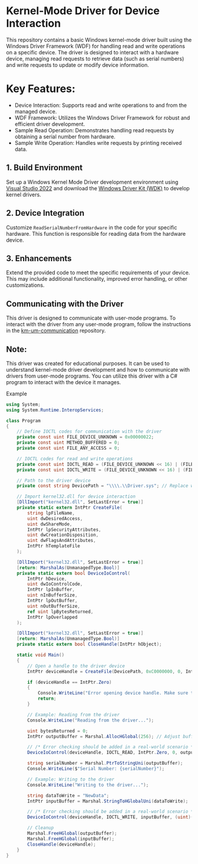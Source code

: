 # Kernel-Mode Driver for Device Interaction
This repository contains a basic Windows kernel-mode driver built using the Windows Driver Framework (WDF) for handling read and write operations on a specific device. The driver is designed to interact with a hardware device, managing read requests to retrieve data (such as serial numbers) and write requests to update or modify device information.

# Key Features:
- Device Interaction: Supports read and write operations to and from the managed device.
- WDF Framework: Utilizes the Windows Driver Framework for robust and efficient driver development.
- Sample Read Operation: Demonstrates handling read requests by obtaining a serial number from hardware.
- Sample Write Operation: Handles write requests by printing received data.

## 1. Build Environment
Set up a Windows Kernel Mode Driver development environment using [Visual Studio 2022](https://visualstudio.microsoft.com/) and download the [Windows Driver Kit (WDK)](https://learn.microsoft.com/en-us/windows-hardware/drivers/download-the-wdk) to develop kernel drivers.

## 2. Device Integration
Customize `ReadSerialNumberFromHardware` in the code for your specific hardware. This function is responsible for reading data from the hardware device.

## 3. Enhancements
Extend the provided code to meet the specific requirements of your device. This may include additional functionality, improved error handling, or other customizations.

## Communicating with the Driver
This driver is designed to communicate with user-mode programs. To interact with the driver from any user-mode program, follow the instructions in the [km-um-communication](https://github.com/adspro15/km-um-communication) repository.

## Note:
This driver was created for educational purposes. It can be used to understand kernel-mode driver development and how to communicate with drivers from user-mode programs. You can utilize this driver with a C# program to interact with the device it manages.

Example 
```C#
using System;
using System.Runtime.InteropServices;

class Program
{
    // Define IOCTL codes for communication with the driver
    private const uint FILE_DEVICE_UNKNOWN = 0x00000022;
    private const uint METHOD_BUFFERED = 0;
    private const uint FILE_ANY_ACCESS = 0;

    // IOCTL codes for read and write operations
    private const uint IOCTL_READ = (FILE_DEVICE_UNKNOWN << 16) | (FILE_ANY_ACCESS << 14) | (0x800 << 2) | METHOD_BUFFERED;
    private const uint IOCTL_WRITE = (FILE_DEVICE_UNKNOWN << 16) | (FILE_ANY_ACCESS << 14) | (0x801 << 2) | METHOD_BUFFERED;

    // Path to the driver device
    private const string DevicePath = "\\\\.\\Driver.sys"; // Replace with the driver name

    // Import kernel32.dll for device interaction
    [DllImport("kernel32.dll", SetLastError = true)]
    private static extern IntPtr CreateFile(
        string lpFileName,
        uint dwDesiredAccess,
        uint dwShareMode,
        IntPtr lpSecurityAttributes,
        uint dwCreationDisposition,
        uint dwFlagsAndAttributes,
        IntPtr hTemplateFile
    );

    [DllImport("kernel32.dll", SetLastError = true)]
    [return: MarshalAs(UnmanagedType.Bool)]
    private static extern bool DeviceIoControl(
        IntPtr hDevice,
        uint dwIoControlCode,
        IntPtr lpInBuffer,
        uint nInBufferSize,
        IntPtr lpOutBuffer,
        uint nOutBufferSize,
        ref uint lpBytesReturned,
        IntPtr lpOverlapped
    );

    [DllImport("kernel32.dll", SetLastError = true)]
    [return: MarshalAs(UnmanagedType.Bool)]
    private static extern bool CloseHandle(IntPtr hObject);

    static void Main()
    {
        // Open a handle to the driver device
        IntPtr deviceHandle = CreateFile(DevicePath, 0xC0000000, 0, IntPtr.Zero, 3, 0, IntPtr.Zero);

        if (deviceHandle == IntPtr.Zero)
        {
            Console.WriteLine("Error opening device handle. Make sure the driver is loaded.");
            return;
        }

        // Example: Reading from the driver
        Console.WriteLine("Reading from the driver...");

        uint bytesReturned = 0;
        IntPtr outputBuffer = Marshal.AllocHGlobal(256); // Adjust buffer size accordingly

        // /* Error checking should be added in a real-world scenario */
        DeviceIoControl(deviceHandle, IOCTL_READ, IntPtr.Zero, 0, outputBuffer, 256, ref bytesReturned, IntPtr.Zero);

        string serialNumber = Marshal.PtrToStringUni(outputBuffer);
        Console.WriteLine($"Serial Number: {serialNumber}");

        // Example: Writing to the driver
        Console.WriteLine("Writing to the driver...");

        string dataToWrite = "NewData";
        IntPtr inputBuffer = Marshal.StringToHGlobalUni(dataToWrite);

        // /* Error checking should be added in a real-world scenario */
        DeviceIoControl(deviceHandle, IOCTL_WRITE, inputBuffer, (uint)(dataToWrite.Length + 1) * 2, IntPtr.Zero, 0, ref bytesReturned, IntPtr.Zero);

        // Cleanup
        Marshal.FreeHGlobal(outputBuffer);
        Marshal.FreeHGlobal(inputBuffer);
        CloseHandle(deviceHandle);
    }
}

```
